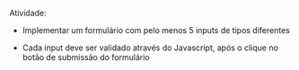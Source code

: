 Atividade:

-   Implementar um formulário com pelo menos 5 inputs de tipos diferentes

-   Cada input deve ser validado através do Javascript, após o clique no botão de submissão do formulário
